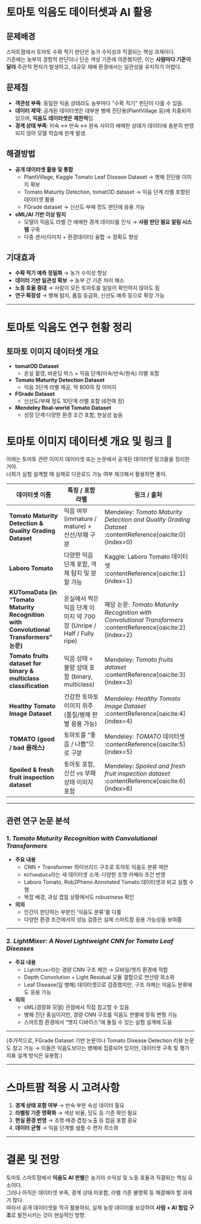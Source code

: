 # 토마토 익음도 데이터셋과 AI 활용 

## 문제배경 
스마트팜에서 토마토 수확 적기 판단은 농가 수익성과 직결되는 핵심 과제이다.  
기존에는 농부의 경험적 판단이나 단순 색상 기준에 의존했지만, 이는 **사람마다 기준이 달라** 주관적 편차가 발생하고, 대규모 재배 환경에서는 일관성을 유지하기 어렵다.  

## 문제점 
- **객관성 부족**: 동일한 익음 상태라도 농부마다 "수확 적기" 판단이 다를 수 있음.  
- **데이터 제약**: 공개된 데이터셋은 대부분 병해 진단용(PlantVillage 등)에 치중되어 있으며, **익음도 데이터셋은 제한적**임.  
- **경계 상태 부족**: 미숙 ↔ 반숙 ↔ 완숙 사이의 애매한 상태가 데이터에 충분히 반영되지 않아 모델 학습에 한계 발생.  

## 해결방법 
- **공개 데이터셋 활용 및 통합**  
  - PlantVillage, Kaggle Tomato Leaf Disease Dataset → 병해 진단용 이미지 확보  
  - Tomato Maturity Detection, tomatOD dataset → 익음 단계 라벨 포함된 데이터셋 활용  
  - FGrade dataset → 신선도·부패 정도 판단에 응용 가능  
- **sML/AI 기반 이상 탐지**  
  - 모델이 익음도 라벨 간 애매한 경계 데이터를 인식 → **사람 판단 필요 알림 시스템** 구축  
  - 다중 센서(이미지 + 환경데이터) 융합 → 정확도 향상  

## 기대효과 
- **수확 적기 예측 정밀화** → 농가 수익성 향상  
- **데이터 기반 일관성 확보** → 농부 간 기준 차이 해소  
- **노동 효율 증대** → 사람이 모든 토마토를 일일이 확인하지 않아도 됨  
- **연구 확장성** → 병해 탐지, 품질 등급화, 신선도 예측 등으로 확장 가능  

---

# 토마토 익음도 연구 현황 정리 

## 토마토 이미지 데이터셋 개요
- **tomatOD Dataset**  
  - 온실 촬영, 바운딩 박스 + 익음 단계(미숙/반숙/완숙) 라벨 포함  
- **Tomato Maturity Detection Dataset**  
  - 익음 3단계 라벨 제공, 약 800여 장 이미지  
- **FGrade Dataset**  
  - 신선도/부패 정도 10단계 라벨 포함 (6천여 장)  
- **Mendeley Real-world Tomato Dataset**  
  - 성장 단계·다양한 환경 조건 포함, 현실성 높음


# 토마토 이미지 데이터셋 개요 및 링크 🔗

아래는 토마토 관련 이미지 데이터셋 또는 논문에서 공개된 데이터셋 링크들을 정리한 거야.  
너희가 실험 설계할 때 실제로 다운로드 가능 여부 체크해서 활용하면 좋아.

| 데이터셋 이름 | 특징 / 포함 라벨 | 링크 / 출처 |
|---|---|---|
| **Tomato Maturity Detection & Quality Grading Dataset** | 익음 여부(immature / mature) + 신선/부패 구분 | Mendeley: *Tomato Maturity Detection and Quality Grading Dataset* :contentReference[oaicite:0]{index=0} |
| **Laboro Tomato** | 다양한 익음 단계 포함, 객체 탐지 및 분할 가능 | Kaggle: Laboro Tomato 데이터셋 :contentReference[oaicite:1]{index=1} |
| **KUTomaData (in “Tomato Maturity Recognition with Convolutional Transformers” 논문)** | 온실에서 찍은 익음 단계 이미지 약 700장 (Unripe / Half / Fully ripe) | 해당 논문: *Tomato Maturity Recognition with Convolutional Transformers* :contentReference[oaicite:2]{index=2} |
| **Tomato fruits dataset for binary & multiclass classification** | 익음 상태 + 불량 상태 포함 (binary, multiclass) | Mendeley: *Tomato fruits dataset* :contentReference[oaicite:3]{index=3} |
| **Healthy Tomato Image Dataset** | 건강한 토마토 이미지 위주 (품질/병해 판별 응용 가능) | Mendeley: *Healthy Tomato Image Dataset* :contentReference[oaicite:4]{index=4} |
| **TOMATO (good / bad 클래스)** | 토마토를 “좋음 / 나쁨”으로 구분 | Mendeley: *TOMATO* 데이터셋 :contentReference[oaicite:5]{index=5} |
| **Spoiled & fresh fruit inspection dataset** | 토마토 포함, 신선 vs 부패 상태 이미지 포함 | Mendeley: *Spoiled and fresh fruit inspection dataset* :contentReference[oaicite:6]{index=6} |


---

## 관련 연구 논문 분석 

### 1. *Tomato Maturity Recognition with Convolutional Transformers*  
- **주요 내용**  
  - CNN + Transformer 하이브리드 구조로 토마토 익음도 분류 제안  
  - `KUTomaData`라는 새 데이터셋 소개: 다양한 조명·카메라 조건 반영  
  - Laboro Tomato, Rob2Pheno Annotated Tomato 데이터셋과 비교 실험 수행  
  - 복잡 배경, 과실 겹침 상황에서도 robustness 확인  
- **의의**  
  - 인간이 판단하는 부분인 '익음도 분류'를 다룸
  - 다양한 환경 조건에서의 성능 검증은 실제 스마트팜 응용 가능성을 보여줌  
   

---

### 2. *LightMixer: A Novel Lightweight CNN for Tomato Leaf Diseases*  
- **주요 내용**  
  - `LightMixer`라는 경량 CNN 구조 제안 → 모바일/엣지 환경에 적합  
  - Depth Convolution + Light Residual 모듈 결합으로 연산량 최소화  
  - Leaf Disease(잎 병해) 데이터셋으로 검증했지만, 구조 자체는 익음도 분류에도 응용 가능  
- **의의**  
  - sML(경량화 모델) 관점에서 직접 참고할 수 있음  
  - 병해 진단 중심이지만, 경량 CNN 구조를 익음도 판별에 맞춰 변형 가능  
  - 스마트팜 환경에서 “엣지 디바이스”에 돌릴 수 있는 실험 설계에 도움  

---

(추가적으로, FGrade Dataset 기반 논문이나 Tomato Disease Detection 리뷰 논문도 참고 가능 → 이들은 익음도보다는 병해에 집중되어 있지만, 데이터셋 구축 및 평가 지표 설계 방식은 유용함.)

---

# 스마트팜 적용 시 고려사항 
1. **경계 상태 포함 여부** → 반숙·부분 숙성 데이터 필요  
2. **라벨링 기준 명확화** → 색상 비율, 당도 등 기준 확인 필요  
3. **현실 환경 반영** → 조명·배경·겹침·노출 등 잡음 포함 중요  
4. **데이터 균형** → 익음 단계별 샘플 수 편차 최소화  

---

# 결론 및 전망 
토마토 스마트팜에서 **익음도 AI 판별**은 농가의 수익성 및 노동 효율과 직결되는 핵심 요소이다.  
그러나 아직은 데이터셋 부족, 경계 상태 미포함, 라벨 기준 불명확 등 해결해야 할 과제가 많다.  
따라서 공개 데이터셋을 적극 활용하되, 실제 농장 데이터를 보강하여 **사람 + AI 협업 구조**로 발전시키는 것이 현실적인 방향.  


